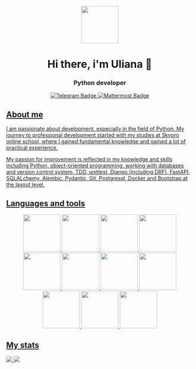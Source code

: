 <div id="header" align="center">
  <img src="https://media.giphy.com/media/RLsfgZfNGJ3fzlMXdV/giphy.gif" width="100"/>
</div>
<h1 align="center">Hi there, i'm Uliana 👋
<h3 align="center">Python developer</h3>

<div id="badges" align="center">
  <a href="[@Ulia_Sem](https://t.me/Ulia_Sem)">
    <img src="https://img.shields.io/badge/Telegram-blue?style=for-the-badge&logo=telegram&logoColor=white" alt="Telegram Badge"/>
  </a>
  <a href="@ulyana.semyonova">
    <img src="https://img.shields.io/badge/Mattermost-blue?style=for-the-badge&logo=mattermost&logoColor=white" alt="Mattermost Badge"/>
</div>

## About me
I am passionate about development, especially in the field of Python. My journey to professional development started with my studies at Skypro online school, where I gained fundamental knowledge and gained a lot of practical experience.

My passion for improvement is reflected in my knowledge and skills including Python, object-oriented programming, working with databases and version control system, TDD, unittest, Django (including DRF), FastAPI, SQLALchemy, Alembic, Pydantic, Git, Postgresql, Docker and Bootstrap at the layout level.

## Languages and tools
<div id="icons" align="center">
  <img src="https://cdn.jsdelivr.net/gh/devicons/devicon/icons/python/python-original-wordmark.svg" width=100 height=100/> 
  <img src="https://cdn.jsdelivr.net/gh/devicons/devicon/icons/postgresql/postgresql-original-wordmark.svg" width=100 height=100/>
  <img src="https://cdn.jsdelivr.net/gh/devicons/devicon/icons/git/git-original-wordmark.svg" width=100 height=100/>
  <img src="https://cdn.jsdelivr.net/gh/devicons/devicon/icons/django/django-plain.svg" width=100 height=100/>
  <img src="https://cdn.jsdelivr.net/gh/devicons/devicon/icons/docker/docker-original-wordmark.svg" width=100 height=100/>
  <img src="https://cdn.jsdelivr.net/gh/devicons/devicon/icons/pytest/pytest-original-wordmark.svg" width=100 height=100//>
  <img src="https://cdn.jsdelivr.net/gh/devicons/devicon/icons/bootstrap/bootstrap-original-wordmark.svg" width=100 height=100//>
  <img src="https://cdn.jsdelivr.net/gh/devicons/devicon/icons/redis/redis-original-wordmark.svg" width=100 height=100//>
  <img src="https://cdn.jsdelivr.net/gh/devicons/devicon/icons/pycharm/pycharm-original-wordmark.svg" width=100 height=100//>
  <img src="https://cdn.jsdelivr.net/gh/devicons/devicon/icons/sqlalchemy/sqlalchemy-original-wordmark.svg" width=100 height=100//>
  <img src="https://cdn.jsdelivr.net/gh/devicons/devicon/icons/fastapi/fastapi-original-wordmark.svg" width=100 height=100//>        
</div>

## My stats

![](http://github-profile-summary-cards.vercel.app/api/cards/profile-details?username=UlianaSem&theme=github)
![](http://github-profile-summary-cards.vercel.app/api/cards/repos-per-language?username=UlianaSem&theme=github) 
      
